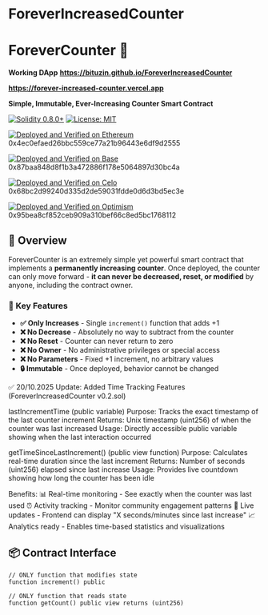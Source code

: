 # ForeverIncreasedCounter
# ForeverCounter 🔼

**Working DApp** **https://bituzin.github.io/ForeverIncreasedCounter**

**https://forever-increased-counter.vercel.app**

**Simple, Immutable, Ever-Increasing Counter Smart Contract**

[![Solidity 0.8.0+](https://img.shields.io/badge/Solidity-0.8.0%2B-blue.svg)](https://soliditylang.org/)
[![License: MIT](https://img.shields.io/badge/License-MIT-green.svg)](https://opensource.org/licenses/MIT)

[![Deployed and Verified on Ethereum](https://img.shields.io/badge/Deployed_and_Verified-Ethereum-3C3C3D.svg)](https://etherscan.io/)  0x4ec0efaed26bbc559ce77a21b96443e6df9d2555

[![Deployed and Verified on Base](https://img.shields.io/badge/Deployed_and_Verified-Base-0052FF.svg)](https://basescan.org/) 0x87baa848d8f1b3a472886f178e5064897d30bc4a

[![Deployed and Verified on Celo](https://img.shields.io/badge/Deployed_and_Verified-Celo-FBCC5C.svg)](https://celoscan.io/) 0x68bc2d99240d335d2de59031fdde0d6d3bd5ec3e

[![Deployed and Verified on Optimism](https://img.shields.io/badge/Deployed_and_Verified-Optimism-FF0420.svg)](https://optimistic.etherscan.io/) 0x95bea8cf852ceb909a310bef66c8ed5bc1768112


## 📖 Overview

ForeverCounter is an extremely simple yet powerful smart contract that implements a **permanently increasing counter**. Once deployed, the counter can only move forward - **it can never be decreased, reset, or modified** by anyone, including the contract owner.

### 🎯 Key Features

- **✅ Only Increases** - Single `increment()` function that adds +1
- **❌ No Decrease** - Absolutely no way to subtract from the counter
- **❌ No Reset** - Counter can never return to zero
- **❌ No Owner** - No administrative privileges or special access
- **❌ No Parameters** - Fixed +1 increment, no arbitrary values
- **🔒 Immutable** - Once deployed, behavior cannot be changed

✅ 20/10.2025 Update: Added Time Tracking Features (ForeverIncreasedCounter v0.2.sol)

lastIncrementTime (public variable) Purpose: Tracks the exact timestamp of the last counter increment Returns: Unix timestamp (uint256) of when the counter was last increased Usage: Directly accessible public variable showing when the last interaction occurred

getTimeSinceLastIncrement() (public view function) Purpose: Calculates real-time duration since the last increment Returns: Number of seconds (uint256) elapsed since last increase Usage: Provides live countdown showing how long the counter has been idle

Benefits: 📊 Real-time monitoring - See exactly when the counter was last used ⏰ Activity tracking - Monitor community engagement patterns 🔄 Live updates - Frontend can display "X seconds/minutes since last increase" 📈 Analytics ready - Enables time-based statistics and visualizations

## 📦 Contract Interface

```solidity
// ONLY function that modifies state
function increment() public

// ONLY function that reads state  
function getCount() public view returns (uint256)
